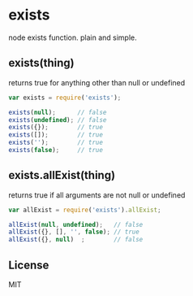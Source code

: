 exists
======

node exists function. plain and simple.

## exists(thing)

returns true for anything other than null or undefined

```js
var exists = require('exists');

exists(null);      // false
exists(undefined); // false
exists({});        // true
exists([]);        // true
exists('');        // true
exists(false);     // true
```

## exists.allExist(thing)

returns true if all arguments are not null or undefined

```js
var allExist = require('exists').allExist;

allExist(null, undefined);   // false
allExist({}, [], '', false); // true
allExist({}, null)  ;        // false
```

## License
MIT